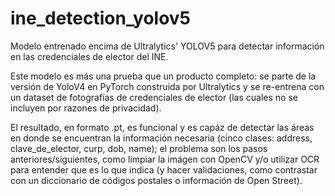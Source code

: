# ine_detection_yolov5
Modelo entrenado encima de Ultralytics' YOLOV5 para detectar información en las credenciales de elector del INE.

Este modelo es más una prueba que un producto completo: se parte de la versión de YoloV4 en PyTorch construida por Ultralytics y se re-entrena con un dataset de fotografías de credenciales de elector (las cuales no se incluyen por razones de privacidad). 

El resultado, en formato .pt, es funcional y es capáz de detectar las áreas en donde se encuentran la información necesaria (cinco clases: address, clave_de_elector, curp, dob, name); el problema son los pasos anteriores/siguientes, como limpiar la imágen con OpenCV y/o utilizar OCR para entender que es lo que indica (y hacer validaciones, como contrastar con un diccionario de códigos postales o información de Open Street).
